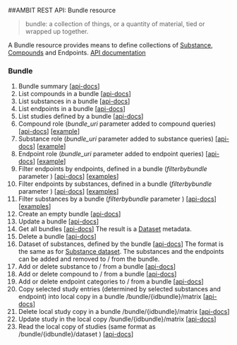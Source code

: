 ##AMBIT REST API: Bundle resource

> bundle: a collection of things, or a quantity of material, tied or wrapped up together. 

A Bundle resource provides means to define collections of [Substance](substance.md), [Compounds](dataset.md) and Endpoints. [API documentation](http://ideaconsult.github.io/examples-ambit/apidocs/#!/bundle)

### Bundle

1. Bundle summary [[api-docs](http://ideaconsult.github.io/examples-ambit/apidocs/#!/bundle/getBundleSummary)]
2. List compounds in a bundle  [[api-docs](http://ideaconsult.github.io/examples-ambit/apidocs/#!/bundle/getBundleCompounds)]
3. List substances in a bundle  [[api-docs](http://ideaconsult.github.io/examples-ambit/apidocs/#!/bundle/getBundleSubstances)]
4. List endpoints in a bundle  [[api-docs](http://ideaconsult.github.io/examples-ambit/apidocs/#!/bundle/getBundleProperties)]
5. List studies defined by a bundle  [[api-docs](http://ideaconsult.github.io/examples-ambit/apidocs/#!/bundle/getBundleStudySummary)]
6. Compound role (*bundle_uri* parameter added to compound queries) [[api-docs](http://ideaconsult.github.io/examples-ambit/apidocs/#!/compound_0/searchBySimilarity)] [[example](http://apps.ideaconsult.net:8080/data/query/similarity?search=C%3DO&type=smiles&bundle_uri=http%3A%2F%2Fapps.ideaconsult.net%3A8080%2Fdata%2Fbundle%2F1)]
7. Substance role (*bundle_uri* parameter added to substance queries) [[api-docs](http://ideaconsult.github.io/examples-ambit/apidocs/#!/substance_1/getSubstances)] [[example](http://apps.ideaconsult.net:8080/data/substance?search=formaldehyde&type=name&bundle_uri=http%3A%2F%2Fapps.ideaconsult.net%3A8080%2Fdata%2Fbundle%2F1)]
8. Endpoint role (*bundle_uri* parameter added to endpoint queries) [[api-docs](http://ideaconsult.github.io/examples-ambit/apidocs/#!/query/getEndpointSummary)] [[example](http://apps.ideaconsult.net:8080/data/query/study?topcategory=P-CHEM&category=PC_MELTING&filterbybundle=http%3A%2F%2Fapps.ideaconsult.net%3A8080%2Fdata%2Fbundle%2F1)]
9. Filter endpoints by endpoints, defined in a bundle (*filterbybundle* parameter ) [[api-docs](http://ideaconsult.github.io/examples-ambit/apidocs/#!/query/getEndpointSummary)] [[examples](http://apps.ideaconsult.net:8080/data/query/study?selected=endpoints&filterbybundle=http%3A%2F%2Fapps.ideaconsult.net%3A8080%2Fdata%2Fbundle%2F1&media=application/json)]
10. Filter endpoints by substances, defined in a bundle (*filterbybundle* parameter ) [[api-docs](http://ideaconsult.github.io/examples-ambit/apidocs/#!/query/getEndpointSummary)] [[examples](http://apps.ideaconsult.net:8080/data/query/study?selected=substances&filterbybundle=http%3A%2F%2Fapps.ideaconsult.net%3A8080%2Fdata%2Fbundle%2F1&media=application/json)]
11. Filter substances by a bundle (*filterbybundle* parameter ) [[api-docs](http://ideaconsult.github.io/examples-ambit/apidocs/#!/substance/searchByRelatedCompound)] [[examples](http://apps.ideaconsult.net:8080/data/query/substance/related?compound_uri=http%3A%2F%2Fapps.ideaconsult.net%3A8080%2Fdata%2Fcompound%2F21219&filterbybundle=http%3A%2F%2Fapps.ideaconsult.net%3A8080%2Fdata%2Fbundle%2F1)]
12. Create an empty bundle [[api-docs](http://ideaconsult.github.io/examples-ambit/apidocs/#!/bundle/createBundle)]
13. Update a bundle [[api-docs](http://ideaconsult.github.io/examples-ambit/apidocs/#!/bundle/updateBundle)]
14. Get all bundles [[api-docs](http://ideaconsult.github.io/examples-ambit/apidocs/#!/bundle/getBundles)]
  The result is a [Dataset](dataset.md) metadata.
15. Delete a bundle [[api-docs](http://ideaconsult.github.io/examples-ambit/apidocs/#!/bundle/deleteBundle)]
16. Dataset of substances, defined by the bundle [[api-docs](http://ideaconsult.github.io/examples-ambit/apidocs/#!/bundle/getBundleDataset)]
  The format is the same as for [Substance dataset](substance_dataset.md). The substances and the endpoints can be added and removed to / from the bundle.
17. Add or delete substance to / from a bundle [[api-docs](http://ideaconsult.github.io/examples-ambit/apidocs/#!/bundle/updateSubstanceInBundle)]
18. Add or delete compound to / from a bundle [[api-docs](http://ideaconsult.github.io/examples-ambit/apidocs/#!/bundle/updateCompoundInBundle)]
19. Add or delete endpoint categories to / from a bundle [[api-docs](http://ideaconsult.github.io/examples-ambit/apidocs/#!/bundle/updatePropertyInBundle)]
20. Copy selected study entries (determined by selected substances and endpoint) into local copy in a bundle /bundle/{idbundle}/matrix [[api-docs](http://ideaconsult.github.io/examples-ambit/apidocs/#!/bundle/createMatrixFromBundle)]
21. Delete local study copy in a bundle  /bundle/{idbundle}/matrix [[api-docs](http://ideaconsult.github.io/examples-ambit/apidocs/#!/bundle/deleteMatrixFromBundle)]
22. Update study in the local copy /bundle/{idbundle}/matrix [[api-docs](http://ideaconsult.github.io/examples-ambit/apidocs/#!/bundle/uploadBundleStudy)]
23. Read the local copy of studies (same format as /bundle/{idbundle}/dataset ) [[api-docs](http://ideaconsult.github.io/examples-ambit/apidocs/#!/bundle/getBundleMatrix)]

